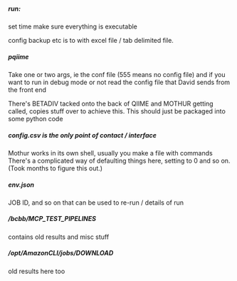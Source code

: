#####  run:
set time
make sure everything is executable

config backup etc is to with excel file / tab delimited file.

##### pqiime
Take one or two args, ie the conf file (555 means no config file) and if you want to run in debug mode or not
read the config file that David sends from the front end

There's BETADIV tacked onto the back of QIIME and MOTHUR getting called, copies stuff over to achieve this. This should just be packaged into some python code

##### config.csv is the only point of contact / interface
Mothur works in its own shell, usually you make a file with commands
There's a complicated way of defaulting things here, setting to 0 and so on.
(Took months to figure this out.)

##### env.json
JOB ID, and so on that can be used to re-run / details of run

##### /bcbb/MCP_TEST_PIPELINES
contains old results and misc stuff  

##### /opt/AmazonCLI/jobs/DOWNLOAD
old results here too
